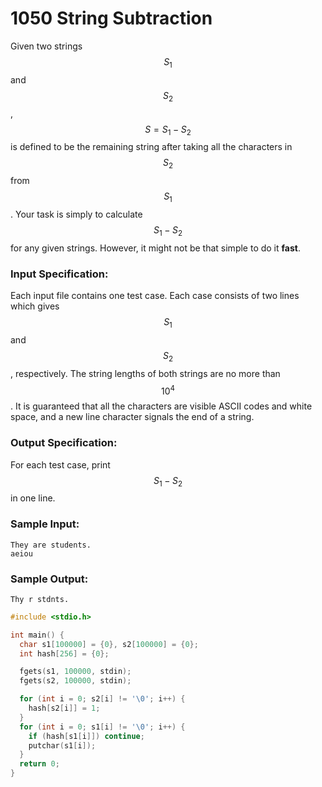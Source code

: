 # 1050 String Subtraction
Given two strings $$S_1$$ and $$S_2$$, $$S = S_1 - S_2$$ is defined to be the remaining string after taking all the characters in $$S_2$$ from $$S_1$$. Your task is simply to calculate $$S_1 - S_2$$ for any given strings. However, it might not be that simple to do it **fast**.

### Input Specification:

Each input file contains one test case. Each case consists of two lines which gives $$S_1$$ and $$S_2$$, respectively. The string lengths of both strings are no more than $$10^4$$. It is guaranteed that all the characters are visible ASCII codes and white space, and a new line character signals the end of a string.

### Output Specification:

For each test case, print $$S_1 - S_2$$ in one line.

### Sample Input:
```in
They are students.
aeiou
```

### Sample Output:
```out
Thy r stdnts.
```

```cpp
#include <stdio.h>

int main() {
  char s1[100000] = {0}, s2[100000] = {0};
  int hash[256] = {0};

  fgets(s1, 100000, stdin);
  fgets(s2, 100000, stdin);

  for (int i = 0; s2[i] != '\0'; i++) {
    hash[s2[i]] = 1;
  }
  for (int i = 0; s1[i] != '\0'; i++) {
    if (hash[s1[i]]) continue;
    putchar(s1[i]);
  }
  return 0;
}
```